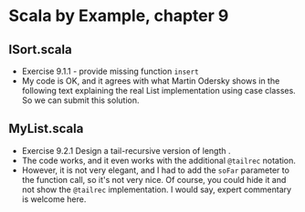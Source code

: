 # Scala by Example, chapter 9

## ISort.scala

* Exercise 9.1.1 - provide missing function `insert`
* My code is OK, and it agrees with what Martin Odersky shows
in the following text explaining the real List implementation using case classes. So we can submit this solution.

## MyList.scala

* Exercise 9.2.1 Design a tail-recursive version of length .
* The code works, and it even works with the additional `@tailrec` notation.
* However, it is not very elegant, and I had to add the `soFar` parameter to the function call,
so it's not very nice. Of course, you could hide it and not show the `@tailrec` implementation.
I would say, expert commentary is welcome here. 